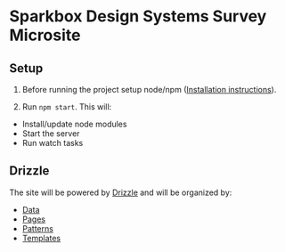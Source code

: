 Sparkbox Design Systems Survey Microsite
======================

Setup
-----
1. Before running the project setup node/npm ([Installation instructions](https://github.com/joyent/node/wiki/Installing-Node.js-via-package-manager)).

2. Run `npm start`. This will:

  - Install/update node modules
  - Start the server
  - Run watch tasks

Drizzle
-------

The site will be powered by [Drizzle](https://github.com/cloudfour/drizzle) and will be organized by:
- [Data](#data)
- [Pages](#pages)
- [Patterns](#patterns)
- [Templates](#templates)
